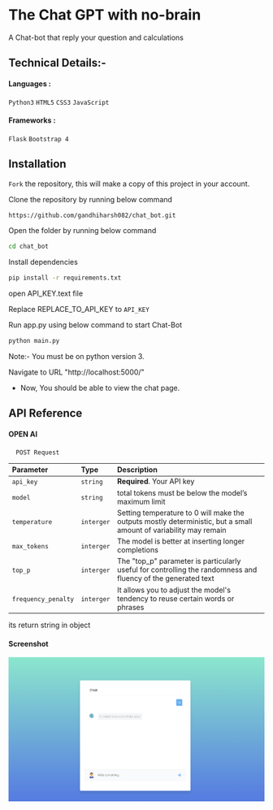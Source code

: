 
# The Chat GPT with no-brain

A Chat-bot that reply your question and calculations 


## Technical Details:-

####  Languages : 
`Python3` `HTML5` `CSS3` `JavaScript`

#### Frameworks :
`Flask` `Bootstrap 4`
## Installation

`Fork` the repository, this will make a copy of this project in your account.

Clone the repository by running below command

```bash
https://github.com/gandhiharsh082/chat_bot.git
```

Open the folder by running below command

```bash
cd chat_bot
```

Install dependencies

```bash
pip install -r requirements.txt
```
open API_KEY.text file

Replace  REPLACE_TO_API_KEY to   `API_KEY`

Run app.py using below command to start Chat-Bot

```bash
python main.py
```

Note:- You must be on python version 3.

Navigate to URL "http://localhost:5000/"
- Now, You should be able to view the chat page.


## API Reference

#### OPEN AI

```http
  POST Request
```

| Parameter | Type     | Description                |
| :-------- | :------- | :------------------------- |
| `api_key` | `string` | **Required**. Your API key |
| `model` | `string` |total tokens must be below the model’s maximum limit |
| `temperature` | `interger` |Setting temperature to 0 will make the outputs mostly deterministic, but a small amount of variability may remain |
| `max_tokens` | `interger` |The model is better at inserting longer completions|
| `top_p` | `interger` |The "top_p" parameter is particularly useful for controlling the randomness and fluency of the generated text|
| `frequency_penalty` | `interger` |It allows you to adjust the model's tendency to reuse certain words or phrases|

its return string in object


#### Screenshot 

![Logo](screenshot.png)

